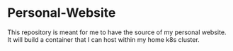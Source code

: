 # Personal-Website
This repository is meant for me to have the source of my personal website. It will build a container that I can host within my home k8s cluster.
